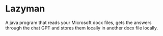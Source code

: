 # Lazyman
A java program that reads your Microsoft docx files, gets the answers through the chat GPT and stores them locally in another docx file locally.
